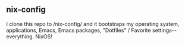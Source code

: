 ## nix-config

I clone this repo to /nix-config/ and it bootstraps my operating system, applications, Emacs, Emacs packages, "Dotfiles" / Favorite settings-- everything. NixOS!
